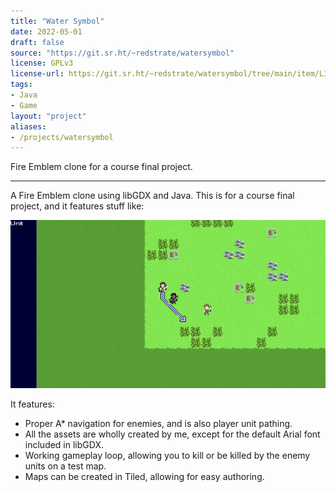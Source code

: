 ```yaml
---
title: "Water Symbol"
date: 2022-05-01
draft: false
source: "https://git.sr.ht/~redstrate/watersymbol"
license: GPLv3
license-url: https://git.sr.ht/~redstrate/watersymbol/tree/main/item/LICENSE
tags:
- Java
- Game
layout: "project"
aliases:
- /projects/watersymbol
---
```


Fire Emblem clone for a course final project.

<!--more-->
---

A Fire Emblem clone using libGDX and Java. This is for a course final project, and it features stuff like:

![Screenshot of the main (and only) game area](screenshot.webp)

It features:
* Proper A* navigation for enemies, and is also player unit pathing.
* All the assets are wholly created by me, except for the default Arial font included in libGDX.
* Working gameplay loop, allowing you to kill or be killed by the enemy units on a test map.
* Maps can be created in Tiled, allowing for easy authoring.
